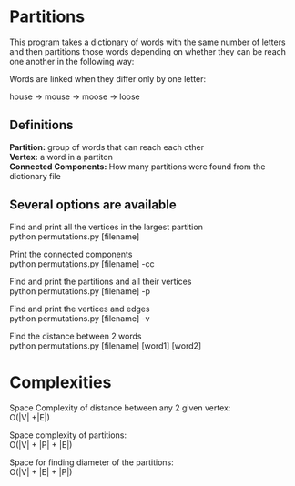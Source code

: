 # Partitions

This program takes a dictionary of words with the same number of letters and then partitions those words depending
on whether they can be reach one another in the following way:

Words are linked when they differ only by one letter:

house -> mouse -> moose -> loose

## Definitions
<b>Partition:</b> group of words that can reach each other<br>
<b>Vertex:</b> a word in a partiton<br>
<b>Connected Components:</b> How many partitions were found from the dictionary file<br>

## Several options are available

Find and print all the vertices in the largest partition<br>
python permutations.py [filename]

Print the connected components<br>
python permutations.py [filename] -cc

Find and print the partitions and all their vertices<br>
python permutations.py [filename] -p

Find and print the vertices and edges<br>
python permutations.py [filename] -v

Find the distance between 2 words<br>
python permutations.py [filename] [word1] [word2]

# Complexities

Space Complexity of distance between any 2 given vertex:<br>
O(|V| +|E|)

Space complexity of partitions:<br>
O(|V| + |P| + |E|)

Space for finding diameter of the partitions:<br>
O(|V| + |E| + |P|)

